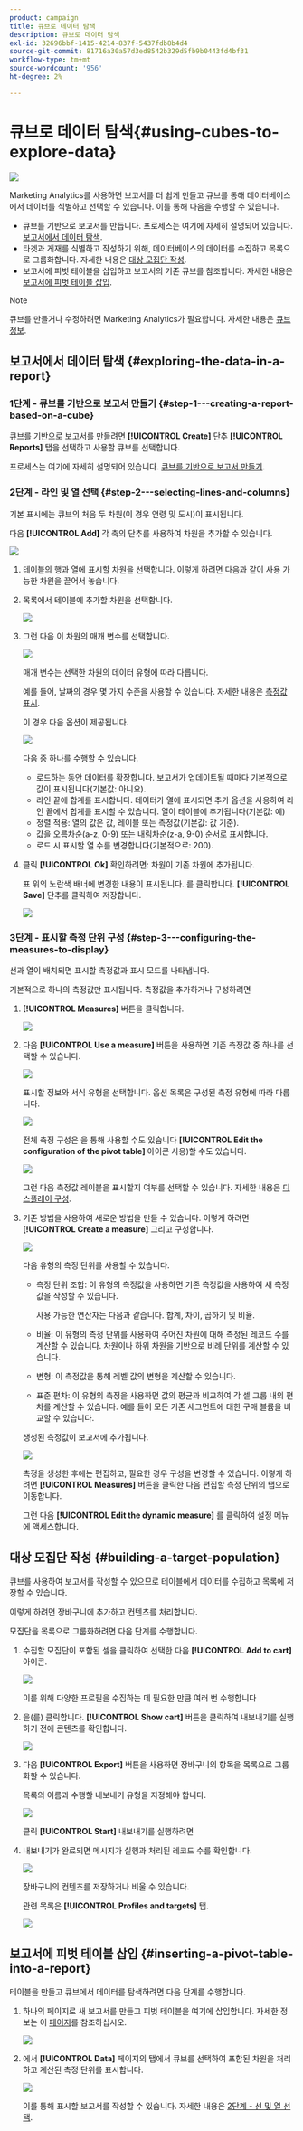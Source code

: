 ```yaml
---
product: campaign
title: 큐브로 데이터 탐색
description: 큐브로 데이터 탐색
exl-id: 32696bbf-1415-4214-837f-5437fdb8b4d4
source-git-commit: 81716a30a57d3ed8542b329d5fb9b0443fd4bf31
workflow-type: tm+mt
source-wordcount: '956'
ht-degree: 2%

---
```


# 큐브로 데이터 탐색{#using-cubes-to-explore-data}

![](../../assets/common.svg)

Marketing Analytics를 사용하면 보고서를 더 쉽게 만들고 큐브를 통해 데이터베이스에서 데이터를 식별하고 선택할 수 있습니다. 이를 통해 다음을 수행할 수 있습니다.

* 큐브를 기반으로 보고서를 만듭니다. 프로세스는 여기에 자세히 설명되어 있습니다. [보고서에서 데이터 탐색](#exploring-the-data-in-a-report).
* 타겟과 게재를 식별하고 작성하기 위해, 데이터베이스의 데이터를 수집하고 목록으로 그룹화합니다. 자세한 내용은 [대상 모집단 작성](#building-a-target-population).
* 보고서에 피벗 테이블을 삽입하고 보고서의 기존 큐브를 참조합니다. 자세한 내용은 [보고서에 피벗 테이블 삽입](#inserting-a-pivot-table-into-a-report).

>[!NOTE]
>
>큐브를 만들거나 수정하려면 Marketing Analytics가 필요합니다. 자세한 내용은 [큐브 정보](../../reporting/using/about-cubes.md).

## 보고서에서 데이터 탐색 {#exploring-the-data-in-a-report}

### 1단계 - 큐브를 기반으로 보고서 만들기 {#step-1---creating-a-report-based-on-a-cube}

큐브를 기반으로 보고서를 만들려면 **[!UICONTROL Create]** 단추 **[!UICONTROL Reports]** 탭을 선택하고 사용할 큐브를 선택합니다.

프로세스는 여기에 자세히 설명되어 있습니다. [큐브를 기반으로 보고서 만들기](../../reporting/using/creating-indicators.md#creating-a-report-based-on-a-cube).

### 2단계 - 라인 및 열 선택 {#step-2---selecting-lines-and-columns}

기본 표시에는 큐브의 처음 두 차원(이 경우 연령 및 도시)이 표시됩니다.

다음 **[!UICONTROL Add]** 각 축의 단추를 사용하여 차원을 추가할 수 있습니다.

![](assets/s_advuser_cube_in_report_03.png)

1. 테이블의 행과 열에 표시할 차원을 선택합니다. 이렇게 하려면 다음과 같이 사용 가능한 차원을 끌어서 놓습니다.
1. 목록에서 테이블에 추가할 차원을 선택합니다.

   ![](assets/s_advuser_cube_in_report_04.png)

1. 그런 다음 이 차원의 매개 변수를 선택합니다.

   ![](assets/s_advuser_cube_in_report_04b.png)

   매개 변수는 선택한 차원의 데이터 유형에 따라 다릅니다.

   예를 들어, 날짜의 경우 몇 가지 수준을 사용할 수 있습니다. 자세한 내용은 [측정값 표시](../../reporting/using/concepts-and-methodology.md#displaying-measures).

   이 경우 다음 옵션이 제공됩니다.

   ![](assets/s_advuser_cube_in_report_config2.png)

   다음 중 하나를 수행할 수 있습니다.

   * 로드하는 동안 데이터를 확장합니다. 보고서가 업데이트될 때마다 기본적으로 값이 표시됩니다(기본값: 아니요).
   * 라인 끝에 합계를 표시합니다. 데이터가 열에 표시되면 추가 옵션을 사용하여 라인 끝에서 합계를 표시할 수 있습니다. 열이 테이블에 추가됩니다(기본값: 예)
   * 정렬 적용: 열의 값은 값, 레이블 또는 측정값(기본값: 값 기준).
   * 값을 오름차순(a-z, 0-9) 또는 내림차순(z-a, 9-0) 순서로 표시합니다.
   * 로드 시 표시할 열 수를 변경합니다(기본적으로: 200).

1. 클릭 **[!UICONTROL Ok]** 확인하려면: 차원이 기존 차원에 추가됩니다.

   표 위의 노란색 배너에 변경한 내용이 표시됩니다. 를 클릭합니다. **[!UICONTROL Save]** 단추를 클릭하여 저장합니다.

   ![](assets/s_advuser_cube_in_report_04c.png)

### 3단계 - 표시할 측정 단위 구성 {#step-3---configuring-the-measures-to-display}

선과 열이 배치되면 표시할 측정값과 표시 모드를 나타냅니다.

기본적으로 하나의 측정값만 표시됩니다. 측정값을 추가하거나 구성하려면

1. **[!UICONTROL Measures]** 버튼을 클릭합니다.

   ![](assets/s_advuser_cube_in_report_05.png)

1. 다음 **[!UICONTROL Use a measure]** 버튼을 사용하면 기존 측정값 중 하나를 선택할 수 있습니다.

   ![](assets/s_advuser_cube_in_report_08.png)

   표시할 정보와 서식 유형을 선택합니다. 옵션 목록은 구성된 측정 유형에 따라 다릅니다.

   ![](assets/s_advuser_cube_in_report_09.png)

   전체 측정 구성은 을 통해 사용할 수도 있습니다 **[!UICONTROL Edit the configuration of the pivot table]** 아이콘 사용)할 수도 있습니다.

   ![](assets/s_advuser_cube_in_report_config_02.png)

   그런 다음 측정값 레이블을 표시할지 여부를 선택할 수 있습니다. 자세한 내용은 [디스플레이 구성](../../reporting/using/concepts-and-methodology.md#configuring-the-display).

1. 기존 방법을 사용하여 새로운 방법을 만들 수 있습니다. 이렇게 하려면 **[!UICONTROL Create a measure]** 그리고 구성합니다.

   ![](assets/s_advuser_cube_in_report_config_02a.png)

   다음 유형의 측정 단위를 사용할 수 있습니다.

   * 측정 단위 조합: 이 유형의 측정값을 사용하면 기존 측정값을 사용하여 새 측정값을 작성할 수 있습니다.

      사용 가능한 연산자는 다음과 같습니다. 합계, 차이, 곱하기 및 비율.

   * 비율: 이 유형의 측정 단위를 사용하여 주어진 차원에 대해 측정된 레코드 수를 계산할 수 있습니다. 차원이나 하위 차원을 기반으로 비례 단위를 계산할 수 있습니다.
   * 변형: 이 측정값을 통해 레벨 값의 변형을 계산할 수 있습니다.
   * 표준 편차: 이 유형의 측정을 사용하면 값의 평균과 비교하여 각 셀 그룹 내의 편차를 계산할 수 있습니다. 예를 들어 모든 기존 세그먼트에 대한 구매 볼륨을 비교할 수 있습니다.

   생성된 측정값이 보고서에 추가됩니다.

   ![](assets/s_advuser_cube_in_report_config_02b.png)

   측정을 생성한 후에는 편집하고, 필요한 경우 구성을 변경할 수 있습니다. 이렇게 하려면 **[!UICONTROL Measures]** 버튼을 클릭한 다음 편집할 측정 단위의 탭으로 이동합니다.

   그런 다음 **[!UICONTROL Edit the dynamic measure]** 를 클릭하여 설정 메뉴에 액세스합니다.

## 대상 모집단 작성 {#building-a-target-population}

큐브를 사용하여 보고서를 작성할 수 있으므로 테이블에서 데이터를 수집하고 목록에 저장할 수 있습니다.

이렇게 하려면 장바구니에 추가하고 컨텐츠를 처리합니다.

모집단을 목록으로 그룹화하려면 다음 단계를 수행합니다.

1. 수집할 모집단이 포함된 셀을 클릭하여 선택한 다음 **[!UICONTROL Add to cart]** 아이콘.

   ![](assets/s_advuser_cube_in_report_config_02c.png)

   이를 위해 다양한 프로필을 수집하는 데 필요한 만큼 여러 번 수행합니다

1. 을(를) 클릭합니다. **[!UICONTROL Show cart]** 버튼을 클릭하여 내보내기를 실행하기 전에 콘텐츠를 확인합니다.

   ![](assets/s_advuser_cube_in_report_config_02d.png)

1. 다음 **[!UICONTROL Export]** 버튼을 사용하면 장바구니의 항목을 목록으로 그룹화할 수 있습니다.

   목록의 이름과 수행할 내보내기 유형을 지정해야 합니다.

   ![](assets/s-advuser_cube_in_report_config_02e.png)

   클릭 **[!UICONTROL Start]** 내보내기를 실행하려면

1. 내보내기가 완료되면 메시지가 실행과 처리된 레코드 수를 확인합니다.

   ![](assets/s_advuser_cube_in_report_config_02f.png)

   장바구니의 컨텐츠를 저장하거나 비울 수 있습니다.

   관련 목록은 **[!UICONTROL Profiles and targets]** 탭.

   ![](assets/s_advuser_cube_in_report_config_02g.png)

## 보고서에 피벗 테이블 삽입 {#inserting-a-pivot-table-into-a-report}

테이블을 만들고 큐브에서 데이터를 탐색하려면 다음 단계를 수행합니다.

1. 하나의 페이지로 새 보고서를 만들고 피벗 테이블을 여기에 삽입합니다. 자세한 정보는 이 [페이지](../../reporting/using/creating-a-table.md#creating-a-breakdown-or-pivot-table)를 참조하십시오.

   ![](assets/s_advuser_cube_in_report_01.png)

1. 에서 **[!UICONTROL Data]** 페이지의 탭에서 큐브를 선택하여 포함된 차원을 처리하고 계산된 측정 단위를 표시합니다.

   ![](assets/s_advuser_cube_in_report_02.png)

   이를 통해 표시할 보고서를 작성할 수 있습니다. 자세한 내용은 [2단계 - 선 및 열 선택](#step-2---selecting-lines-and-columns).
